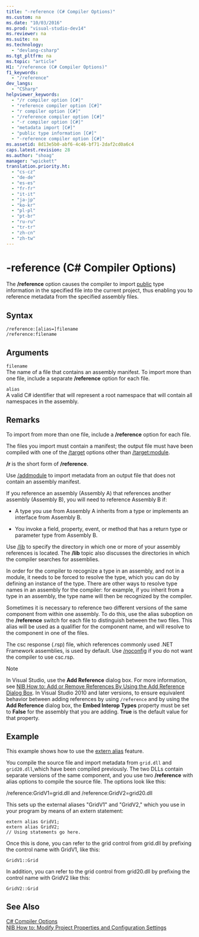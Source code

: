 ```yaml
---
title: "-reference (C# Compiler Options)"
ms.custom: na
ms.date: "10/03/2016"
ms.prod: "visual-studio-dev14"
ms.reviewer: na
ms.suite: na
ms.technology: 
  - "devlang-csharp"
ms.tgt_pltfrm: na
ms.topic: "article"
H1: "/reference (C# Compiler Options)"
f1_keywords: 
  - "/reference"
dev_langs: 
  - "CSharp"
helpviewer_keywords: 
  - "/r compiler option [C#]"
  - "reference compiler option [C#]"
  - "r compiler option [C#]"
  - "/reference compiler option [C#]"
  - "-r compiler option [C#]"
  - "metadata import [C#]"
  - "public type information [C#]"
  - "-reference compiler option [C#]"
ms.assetid: 8d13e5b0-abf6-4c46-bf71-2daf2cd0a6c4
caps.latest.revision: 28
ms.author: "shoag"
manager: "wpickett"
translation.priority.ht: 
  - "cs-cz"
  - "de-de"
  - "es-es"
  - "fr-fr"
  - "it-it"
  - "ja-jp"
  - "ko-kr"
  - "pl-pl"
  - "pt-br"
  - "ru-ru"
  - "tr-tr"
  - "zh-cn"
  - "zh-tw"
---
```

# -reference (C# Compiler Options)
The **/reference** option causes the compiler to import [public](../VS_csharp/public--csharp-reference-.md) type information in the specified file into the current project, thus enabling you to reference metadata from the specified assembly files.  
  
## Syntax  
  
```  
/reference:[alias=]filename  
/reference:filename  
```  
  
## Arguments  
 `filename`  
 The name of a file that contains an assembly manifest. To import more than one file, include a separate **/reference** option for each file.  
  
 `alias`  
 A valid C# identifier that will represent a root namespace that will contain all namespaces in the assembly.  
  
## Remarks  
 To import from more than one file, include a **/reference** option for each file.  
  
 The files you import must contain a manifest; the output file must have been compiled with one of the [/target](../VS_csharp/-target--csharp-compiler-options-.md) options other than [/target:module](../VS_csharp/-target-module--csharp-compiler-options-.md).  
  
 **/r** is the short form of **/reference**.  
  
 Use [/addmodule](../VS_csharp/-addmodule--csharp-compiler-options-.md) to import metadata from an output file that does not contain an assembly manifest.  
  
 If you reference an assembly (Assembly A) that references another assembly (Assembly B), you will need to reference Assembly B if:  
  
-   A type you use from Assembly A inherits from a type or implements an interface from Assembly B.  
  
-   You invoke a field, property, event, or method that has a return type or parameter type from Assembly B.  
  
 Use [/lib](../VS_csharp/-lib--csharp-compiler-options-.md) to specify the directory in which one or more of your assembly references is located. The **/lib** topic also discusses the directories in which the compiler searches for assemblies.  
  
 In order for the compiler to recognize a type in an assembly, and not in a module, it needs to be forced to resolve the type, which you can do by defining an instance of the type. There are other ways to resolve type names in an assembly for the compiler: for example, if you inherit from a type in an assembly, the type name will then be recognized by the compiler.  
  
 Sometimes it is necessary to reference two different versions of the same component from within one assembly. To do this, use the alias suboption on the **/reference** switch for each file to distinguish between the two files. This alias will be used as a qualifier for the component name, and will resolve to the component in one of the files.  
  
 The csc response (.rsp) file, which references commonly used .NET Framework assemblies, is used by default. Use [/noconfig](../VS_csharp/-noconfig--csharp-compiler-options-.md) if you do not want the compiler to use csc.rsp.  
  
> [!NOTE]
>  In Visual Studio, use the **Add Reference** dialog box. For more information, see [NIB How to: Add or Remove References By Using the Add Reference Dialog Box](assetId:///3bd75d61-f00c-47c0-86a2-dd1f20e231c9). In Visual Studio 2010 and later versions, to ensure equivalent behavior between adding references by using `/reference` and by using the **Add Reference** dialog box, the **Embed Interop Types** property must be set to **False** for the assembly that you are adding. **True** is the default value for that property.  
  
## Example  
 This example shows how to use the [extern alias](../VS_csharp/extern-alias--csharp-reference-.md) feature.  
  
 You compile the source file and import metadata from `grid.dll` and `grid20.dll`,which have been compiled previously. The two DLLs contain separate versions of the same component, and you use two **/reference** with alias options to compile the source file. The options look like this:  
  
 /reference:GridV1=grid.dll and /reference:GridV2=grid20.dll  
  
 This sets up the external aliases "GridV1" and "GridV2," which you use in your program by means of an extern statement:  
  
```  
extern alias GridV1;  
extern alias GridV2;  
// Using statements go here.  
```  
  
 Once this is done, you can refer to the grid control from grid.dll by prefixing the control name with GridV1, like this:  
  
```  
GridV1::Grid  
```  
  
 In addition, you can refer to the grid control from grid20.dll by prefixing the control name with GridV2 like this:  
  
```  
GridV2::Grid   
```  
  
## See Also  
 [C# Compiler Options](../VS_csharp/csharp-compiler-options.md)   
 [NIB How to: Modify Project Properties and Configuration Settings](assetId:///e7184bc5-2f2b-4b4f-aa9a-3ecfcbc48b67)